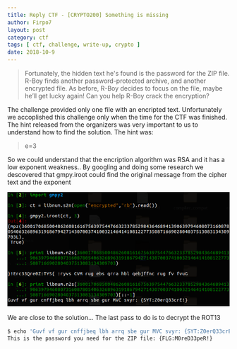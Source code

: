 ```yaml
---
title: Reply CTF - [CRYPTO200] Something is missing
author: Firpo7
layout: post
category: ctf
tags: [ ctf, challenge, write-up, crypto ]
date: 2018-10-9
---
```

>Fortunately, the hidden text he's found is the password for the ZIP file. R-Boy finds another password-protected archive, and another encrypted file.
>As before, R-Boy decides to focus on the file, maybe he’ll get lucky again! 
>Can you help R-Boy crack the encryption?

The challenge provided only one file with an encripted text.
Unfortunately we accoplished this challenge only when the time for the CTF was finished.
The hint released from the organizers was very important to us to understand how to find the solution.
The hint was:
>e=3

So we could understand that the encription algorithm was RSA and it has a low exponent weakness..
By googling and doing some research we descovered that gmpy.iroot could find the original message from the cipher text and the exponent

![Image of iroot_screen](images/iroot_screen.png)

We are close to the solution...
The last pass to do is to decrypt the ROT13
 ```sh
 $ echo 'Guvf vf gur cnffjbeq lbh arrq sbe gur MVC svyr: {SYT:Z0erQ33crE!}' | tr 'A-Za-z' 'N-ZA-Mn-za-m'
 This is the password you need for the ZIP file: {FLG:M0reD33peR!}
 ```
